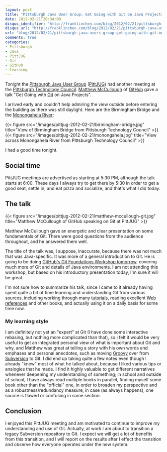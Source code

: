 ```yaml
---
layout: post
title: "Pittsburgh Java User Group: Get Going with Git on Java Projects"
date: 2012-02-21T20:34:00
disqus_identifier: "http://franklinchen.com/blog/2012/02/21/pittsburgh-java-users-group-get-going-with-git-on-java-projects/"
disqus_url: "http://franklinchen.com/blog/2012/02/21/pittsburgh-java-users-group-get-going-with-git-on-java-projects/"
url: "blog/2012/02/21/pittsburgh-java-users-group-get-going-with-git-on-java-projects/"
comments: true
categories:
- Pittsburgh
- Java
- PittJUG
- Git
- GitHub
- learning
---
```

Tonight the [Pittsburgh Java User Group](http://java.net/projects/pittjug/) ([PittJUG](/categories/pittjug/)) had another meeting at the [Pittsburgh Technology Council](http://www.pghtech.org/). [Matthew McCullough](http://twitter.com/matthewmccull) of [GitHub](http://github.com/) gave a talk "Get Going with [Git](http://git-scm.com/) on Java Projects".

I arrived early and couldn't help admiring the view outside before entering the building as there was still daylight. Here are the Birmingham Bridge and the [Monongahela River](http://en.wikipedia.org/wiki/Monongahela_River):

{{< figure src="/images/pittjug-2012-02-21/birmingham-bridge.jpg" title="View of Birmingham Bridge from Pittsburgh Technology Council" >}}
{{< figure src="/images/pittjug-2012-02-21/monongahela.jpg" title="View across Monongahela River from Pittsburgh Technology Council" >}}

I had a good time tonight.

<!--more-->

## Social time

PittJUG meetings are advertised as starting at 5:30 PM, although the talk starts at 6:00. These days I always try to get there by 5:30 in order to get a good seat, settle in, and eat pizza and socialize, and that's what I did today.

## The talk

{{< figure src="/images/pittjug-2012-02-21/matthew-mccullough-git.jpg" title="Matthew McCullough of GitHub speaking on Git at PittJUG" >}}

Matthew McCullough gave an energetic and clear presentation on some fundamentals of Git. There were good questions from the audience throughout, and he answered them well.

The title of the talk was, I suppose, inaccurate, because there was not much that was Java-specific. It was more of a general introduction to Git. He is going to be doing [GitHub's Git Foundations Workshop tomorrow](http://www.pghtech.org/networks/PittJug/events.aspx), covering much more of Git and details of Java environments. I am not attending this workshop, but based on his introductory presentation today, I'm sure it will be great.

I'm not sure how to summarize his talk, since I came to it already having spent quite a bit of time learning and understanding Git from various sources, including working through many [tutorials](http://gitimmersion.com/), reading excellent [Web references](http://progit.org/) and other books, and actually using it on a daily basis for some time now.

### My learning style

I am definitely not yet an "expert" at Git (I have done some interactive rebasing, but nothing more complicated than that), so I felt it would be very useful to get an integrated personal view of what is important about Git and why, and Matthew was great at telling a story with his own words and emphases and personal anecdotes, such as moving [Groovy](http://groovy.codehaus.org/) over from [Subversion](http://subversion.apache.org/) to Git. I did end up taking quite a few notes even though I already "knew" most of what he talked about, because I liked various tips or analogies that he made. I find it highly valuable to get different narratives whenever deepening my understanding of something; in school and outside of school, I have always read multiple books in parallel, finding myself some book other than the "official" one, in order to broaden my perspective and as a robustness/redundancy measure, in case (as always happens), one source is flawed or confusing in some section.

## Conclusion

I enjoyed this PittJUG meeting and am motivated to continue to improve my understanding and use of Git. Actually, at work I am about to transition a legacy Subversion repository to Git. I expect we will get a lot of benefits from this transition, and I will report on the results after I effect the transition and observe how everyone operates under the new system.
